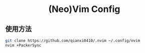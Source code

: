 <h1 align="center">(Neo)Vim Config</h1>

## 使用方法

```bash
git clone https://github.com/qianxi0410/.nvim ~/.config/nvim
nvim +PackerSync
```
